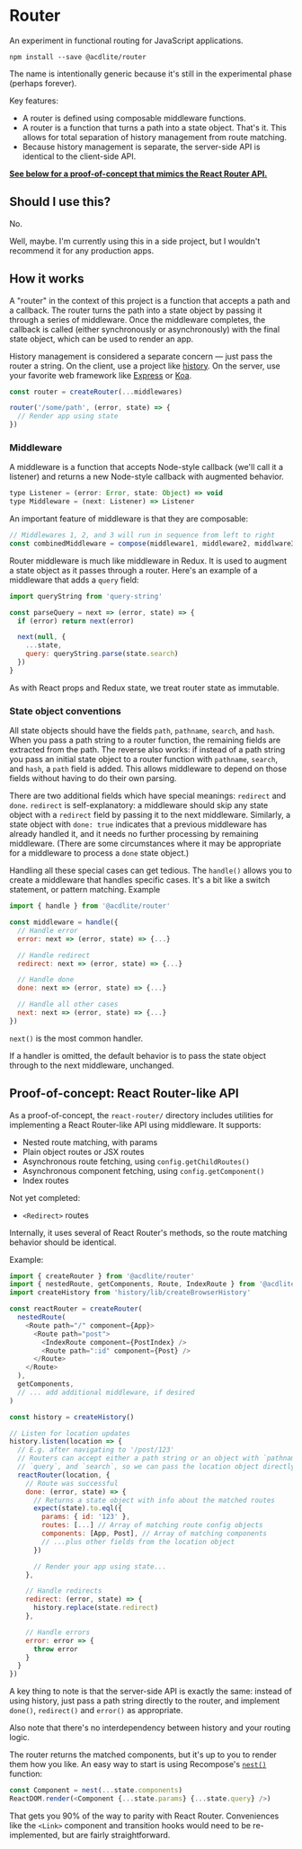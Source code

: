 # Router

An experiment in functional routing for JavaScript applications.

```
npm install --save @acdlite/router
```

The name is intentionally generic because it's still in the experimental phase (perhaps forever).

Key features:

- A router is defined using composable middleware functions.
- A router is a function that turns a path into a state object. That's it. This allows for total separation of history management from route matching.
- Because history management is separate, the server-side API is identical to the client-side API.

**[See below for a proof-of-concept that mimics the React Router API.](https://github.com/acdlite/router#proof-of-concept-react-router-like-api)**

## Should I use this?

No.

Well, maybe. I'm currently using this in a side project, but I wouldn't recommend it for any production apps.

## How it works

A "router" in the context of this project is a function that accepts a path and a callback. The router turns the path into a state object by passing it through a series of middleware. Once the middleware completes, the callback is called (either synchronously or asynchronously) with the final state object, which can be used to render an app.

History management is considered a separate concern — just pass the router a string. On the client, use a project like [history](https://github.com/rackt/history). On the server, use your favorite web framework like [Express](http://expressjs.com/en/index.html) or [Koa](https://github.com/koajs/koa).

```js
const router = createRouter(...middlewares)

router('/some/path', (error, state) => {
  // Render app using state
})
```

### Middleware

A middleware is a function that accepts Node-style callback (we'll call it a listener) and returns a new Node-style callback with augmented behavior.

```js
type Listener = (error: Error, state: Object) => void
type Middleware = (next: Listener) => Listener
```

An important feature of middleware is that they are composable:

```js
// Middlewares 1, 2, and 3 will run in sequence from left to right
const combinedMiddleware = compose(middleware1, middleware2, middlware3)
```

Router middleware is much like middleware in Redux. It is used to augment a state object as it passes through a router. Here's an example of a middleware that adds a `query` field:

```js
import queryString from 'query-string'

const parseQuery = next => (error, state) => {
  if (error) return next(error)

  next(null, {
    ...state,
    query: queryString.parse(state.search)
  })
}
```

As with React props and Redux state, we treat router state as immutable.

### State object conventions

All state objects should have the fields `path`, `pathname`, `search`, and `hash`. When you pass a path string to a router function, the remaining fields are extracted from the path. The reverse also works: if instead of a path string you pass an initial state object to a router function with `pathname`, `search`, and `hash`, a `path` field is added. This allows middleware to depend on those fields without having to do their own parsing.

There are two additional fields which have special meanings: `redirect` and `done`. `redirect` is self-explanatory: a middleware should skip any state object with a `redirect` field by passing it to the next middleware. Similarly, a state object with `done: true` indicates that a previous middleware has already handled it, and it needs no further processing by remaining middleware. (There are some circumstances where it may be appropriate for a middleware to process a `done` state object.)

Handling all these special cases can get tedious. The `handle()` allows you to create a middleware that handles specific cases. It's a bit like a switch statement, or pattern matching. Example

```js
import { handle } from '@acdlite/router'

const middleware = handle({
  // Handle error
  error: next => (error, state) => {...}

  // Handle redirect
  redirect: next => (error, state) => {...}

  // Handle done
  done: next => (error, state) => {...}

  // Handle all other cases
  next: next => (error, state) => {...}
})
```

`next()` is the most common handler.

If a handler is omitted, the default behavior is to pass the state object through to the next middleware, unchanged.

## Proof-of-concept: React Router-like API

As a proof-of-concept, the `react-router/` directory includes utilities for implementing a React Router-like API using middleware. It supports:

- Nested route matching, with params
- Plain object routes or JSX routes
- Asynchronous route fetching, using `config.getChildRoutes()`
- Asynchronous component fetching, using `config.getComponent()`
- Index routes

Not yet completed:

- `<Redirect>` routes

Internally, it uses several of React Router's methods, so the route matching behavior should be identical.

Example:

```js
import { createRouter } from '@acdlite/router'
import { nestedRoute, getComponents, Route, IndexRoute } from '@acdlite/router/react-router'
import createHistory from 'history/lib/createBrowserHistory'

const reactRouter = createRouter(
  nestedRoute(
    <Route path="/" component={App}>
      <Route path="post">
        <IndexRoute component={PostIndex} />
        <Route path=":id" component={Post} />
      </Route>
    </Route>
  ),
  getComponents,
  // ... add additional middleware, if desired
)

const history = createHistory()

// Listen for location updates
history.listen(location => {
  // E.g. after navigating to '/post/123'
  // Routers can accept either a path string or an object with `pathname`,
  // `query`, and `search`, so we can pass the location object directly.
  reactRouter(location, {
    // Route was successful
    done: (error, state) => {
      // Returns a state object with info about the matched routes
      expect(state).to.eql({
        params: { id: '123' },
        routes: [...] // Array of matching route config objects
        components: [App, Post], // Array of matching components
        // ...plus other fields from the location object
      })

      // Render your app using state...
    },

    // Handle redirects
    redirect: (error, state) => {
      history.replace(state.redirect)
    },

    // Handle errors
    error: error => {
      throw error
    }
  }
})
```

A key thing to note is that the server-side API is exactly the same: instead of using history, just pass a path string directly to the router, and implement `done()`, `redirect()` and `error()` as appropriate.

Also note that there's no interdependency between history and your routing logic.

The router returns the matched components, but it's up to you to render them how you like. An easy way to start is using Recompose's [`nest()`](https://github.com/acdlite/recompose/blob/master/docs/API.md#nest) function:

```js
const Component = nest(...state.components)
ReactDOM.render(<Component {...state.params} {...state.query} />)
```

That gets you 90% of the way to parity with React Router. Conveniences like the `<Link>` component and transition hooks would need to be re-implemented, but are fairly straightforward.
